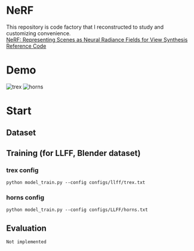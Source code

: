 # NeRF
This repository is code factory that I reconstructed to study and customizing convenience.  
[NeRF: Representing Scenes as Neural Radiance Fields for View Synthesis](https://arxiv.org/abs/2003.08934)  
[Reference Code](https://github.com/yenchenlin/nerf-pytorch)  
# Demo  
![trex](https://github.com/Doyosae/NeRF/blob/main/save/trex.gif)
![horns](https://github.com/Doyosae/NeRF/blob/main/save/horns.gif)
# Start
## Dataset  
## Training (for LLFF, Blender dataset)  
### trex config  
```
python model_train.py --config configs/llff/trex.txt
```
### horns config  
```
python model_train.py --config configs/LLFF/horns.txt
```
## Evaluation
```
Not implemented
```
